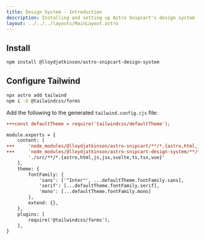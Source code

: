 ```yaml
---
title: Design System - Introduction
description: Installing and setting up Astro Snipcart's design system
layout: ../../../layouts/MainLayout.astro
---
```


## Install

```sh
npm install @lloydjatkinson/astro-snipcart-design-system
```

## Configure Tailwind

```bash
npx astro add tailwind
npm i -D @tailwindcss/forms
```

Add the following to the generated `tailwind.config.cjs` file:

```diff
+++const defaultTheme = require('tailwindcss/defaultTheme');

module.exports = {
	content: [
+++		'node_modules/@lloydjatkinson/astro-snipcart/**/*.{astro,html,js,jsx,svelte,ts,tsx,vue}',
+++		'node_modules/@lloydjatkinson/astro-snipcart-design-system/**/*.{astro,html,js,jsx,svelte,ts,tsx,vue}',
		'./src/**/*.{astro,html,js,jsx,svelte,ts,tsx,vue}'
	],
	theme: {
	    fontFamily: {
            'sans': ['"Inter"', ...defaultTheme.fontFamily.sans],
            'serif': [...defaultTheme.fontFamily.serif],
            'mono': [...defaultTheme.fontFamily.mono]
        },
		extend: {},
	},
	plugins: [
		require('@tailwindcss/forms'),
	],
}
```
